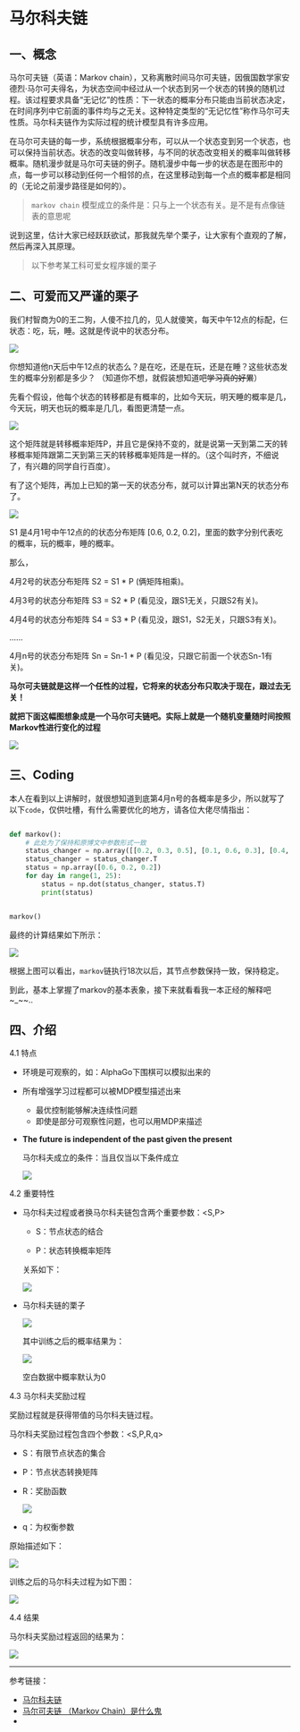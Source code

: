 # 马尔科夫链

## 一、概念

马尔可夫链（英语：Markov chain），又称离散时间马尔可夫链，因俄国数学家安德烈·马尔可夫得名，为状态空间中经过从一个状态到另一个状态的转换的随机过程。该过程要求具备“无记忆”的性质：下一状态的概率分布只能由当前状态决定，在时间序列中它前面的事件均与之无关。这种特定类型的“无记忆性”称作马尔可夫性质。马尔科夫链作为实际过程的统计模型具有许多应用。

在马尔可夫链的每一步，系统根据概率分布，可以从一个状态变到另一个状态，也可以保持当前状态。状态的改变叫做转移，与不同的状态改变相关的概率叫做转移概率。随机漫步就是马尔可夫链的例子。随机漫步中每一步的状态是在图形中的点，每一步可以移动到任何一个相邻的点，在这里移动到每一个点的概率都是相同的（无论之前漫步路径是如何的）。

> ``markov chain`` 模型成立的条件是：只与上一个状态有关。是不是有点像链表的意思呢

说到这里，估计大家已经跃跃欲试，那我就先举个栗子，让大家有个直观的了解，然后再深入其原理。

> 以下参考某工科可爱女程序媛的栗子


## 二、可爱而又严谨的栗子

我们村智商为0的王二狗，人傻不拉几的，见人就傻笑，每天中午12点的标配，仨状态：吃，玩，睡。这就是传说中的状态分布。

![](./imgs/wang-er-gou.jpg)

你想知道他n天后中午12点的状态么？是在吃，还是在玩，还是在睡？这些状态发生的概率分别都是多少？
（知道你不想，就假装想知道吧~~学习真的好累~~）

先看个假设，他每个状态的转移都是有概率的，比如今天玩，明天睡的概率是几，今天玩，明天也玩的概率是几几，看图更清楚一点。

![](./imgs/wang-status-1.jpg)

这个矩阵就是转移概率矩阵P，并且它是保持不变的，就是说第一天到第二天的转移概率矩阵跟第二天到第三天的转移概率矩阵是一样的。（这个叫时齐，不细说了，有兴趣的同学自行百度）。   

有了这个矩阵，再加上已知的第一天的状态分布，就可以计算出第N天的状态分布了。

![](./imgs/wang-status-2.jpg)

S1 是4月1号中午12点的的状态分布矩阵 [0.6, 0.2, 0.2]，里面的数字分别代表吃的概率，玩的概率，睡的概率。

那么，

4月2号的状态分布矩阵 S2 = S1 * P (俩矩阵相乘)。

4月3号的状态分布矩阵 S3 = S2 * P (看见没，跟S1无关，只跟S2有关)。

4月4号的状态分布矩阵 S4 = S3 * P (看见没，跟S1，S2无关，只跟S3有关)。

......

4月n号的状态分布矩阵 Sn = Sn-1 * P (看见没，只跟它前面一个状态Sn-1有关)。

**马尔可夫链就是这样一个任性的过程，它将来的状态分布只取决于现在，跟过去无关！**

**就把下面这幅图想象成是一个马尔可夫链吧。实际上就是一个随机变量随时间按照Markov性进行变化的过程**

![](./imgs/markov-status.jpg)


## 三、Coding

本人在看到以上讲解时，就很想知道到底第4月n号的各概率是多少，所以就写了以下``code``，仅供吐槽，有什么需要优化的地方，请各位大佬尽情指出：

```python

def markov():
    # 此处为了保持和原博文中参数形式一致
    status_changer = np.array([[0.2, 0.3, 0.5], [0.1, 0.6, 0.3], [0.4, 0.5, 0.1]])
    status_changer = status_changer.T
    status = np.array([0.6, 0.2, 0.2])
    for day in range(1, 25):
        status = np.dot(status_changer, status.T)
        print(status)


markov()

```

最终的计算结果如下所示：

![](./imgs/markov-calculate-1.png)


根据上图可以看出，``markov``链执行18次以后，其节点参数保持一致，保持稳定。


到此，基本上掌握了markov的基本表象，接下来就看看我一本正经的解释吧~_~~..


## 四、介绍

4.1 特点

- 环境是可观察的，如：AlphaGo下围棋可以模拟出来的
- 所有增强学习过程都可以被MDP模型描述出来
    - 最优控制能够解决连续性问题
    - 即使是部分可观察性问题，也可以用MDP来描述

- **The future is independent of the past given the present**

    马尔科夫成立的条件：当且仅当以下条件成立

    ![](./imgs/markov.png)

4.2 重要特性

- 马尔科夫过程或者换马尔科夫链包含两个重要参数：<S,P>

    - S：节点状态的结合

    - P：状态转换概率矩阵

    关系如下：

    ![](./imgs/S-P.png)

- 马尔科夫链的栗子

    ![](./imgs/student-markov-chain.png)

    其中训练之后的概率结果为：

    ![](./imgs/student-markov-chain-p.png)

    空白数据中概率默认为0

4.3 马尔科夫奖励过程

奖励过程就是获得带值的马尔科夫链过程。

马尔科夫奖励过程包含四个参数：<S,P,R,q>

- S：有限节点状态的集合

- P：节点状态转换矩阵

- R：奖励函数

    ![](./imgs/markov-reward.png)

- q：为权衡参数


原始描述如下：

![](./imgs/mpr-origin.png)


训练之后的马尔科夫过程为如下图：

![](./imgs/markov-reward-status.png)

4.4 结果

马尔科夫奖励过程返回的结果为：

![](./imgs/mpr-result.png)





*** 
参考链接：

- [马尔科夫链](https://zh.wikipedia.org/wiki/%E9%A9%AC%E5%B0%94%E5%8F%AF%E5%A4%AB%E9%93%BE)
- [马尔可夫链 （Markov Chain）是什么鬼](https://zhuanlan.zhihu.com/p/26453269)
- 
